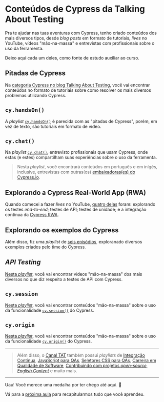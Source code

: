 # Conteúdos de Cypress da Talking About Testing

Pra te ajudar nas tuas aventuras com Cypress, tenho criado conteúdos dos mais diversos tipos, desde _blog posts_ em formato de tutoriais, _lives_ no YouTube, vídeos "mão-na-massa" e entrevistas com profissionais sobre o uso da ferramenta.

Deixo aqui cada um deles, como fonte de estudo auxiliar ao curso.

## Pitadas de Cypress

Na [categoria Cypress no blog Talking About Testing](https://talkingabouttesting.com/category/cypress/), você vai encontrar conteúdos no formato de tutoriais sobre como resolver os mais diversos problemas utilizando Cypress.

## `cy.handsOn()`

A _playlist_ [`cy.handsOn()`](https://www.youtube.com/playlist?list=PL-eblSNRj0QHIRCg9hYUYzSY87EyWo4k_) é parecida com as "pitadas de Cypress", porém, em vez de texto, são tutoriais em formato de vídeo.

## `cy.chat()`

Na _playlist_ [`cy.chat()`](https://www.youtube.com/playlist?list=PL-eblSNRj0QH95Kx6iMR_Fwk5WsCM89Ha), entrevisto profissionais que usam Cypress, onde estas (e estes) compartilham suas experiências sobre o uso da ferramenta.

> Nesta _playlist_, você encontrará conteúdos em português e em inlgês, inclusive, entrevistas com outras(os) [embaixadoras(es) do Cypress.io](https://www.cypress.io/ambassadors/).

## Explorando a Cypress Real-World App (RWA)

Quando comecei a fazer _lives_ no YouTube, [quatro delas](https://youtube.com/playlist?list=PL-eblSNRj0QGU6gO4Yhb27ZwaCASG-lQl) foram: explorando os testes _end-to-end_; testes de API; testes de unidade; e a integração contínua da [Cypress RWA](https://github.com/cypress-io/cypress-realworld-app).

## Explorando os exemplos do Cypress

Além disso, fiz uma _playlist_ de [seis episódios](https://youtube.com/playlist?list=PL-eblSNRj0QFFRzKi2GP0U-I5xFlUHW5E), exploranado diversos exemplos criados pelo time do Cypress.

## _API Testing_

[Nesta _playlist_](https://www.youtube.com/playlist?list=PL-eblSNRj0QGkMqsqxUvy7VI4VfXEUp-G), você vai encontrar vídeos "mão-na-massa" dos mais diversos no que diz respeito a testes de API com Cypress.

## `cy.session`

[Nesta _playlist_](https://www.youtube.com/playlist?list=PL-eblSNRj0QF1RA4fd9FrDVov_uyYfCAL), você vai encontrar conteúdos "mão-na-massa" sobre o uso da funcionalidade [`cy.session()`](https://docs.cypress.io/api/commands/session) do Cypress.

## `cy.origin`

[Nesta _playlist_](https://youtube.com/playlist?list=PL-eblSNRj0QGTdVBmyETrANxfWdDWo5LV), você vai encontrar conteúdos "mão-na-massa" sobre o uso da funcionalidade [`cy.origin()`](https://docs.cypress.io/api/commands/origin) do Cypress.

___

> Além disso, o [Canal TAT](https://www.youtube.com/@TalkingAboutTesting/playlists) também possui _playlists_ de [Integração Contínua](https://www.youtube.com/playlist?list=PL-eblSNRj0QHgzdWNkGks9_JdhV9iAwFr), [JavaScript para QAs](https://www.youtube.com/playlist?list=PL-eblSNRj0QH36XrwvGfhh14GjpG-ViS2), [Seletores CSS para QAs](https://www.youtube.com/playlist?list=PL-eblSNRj0QHGg3iE2HAtOkzIyNH9DSjL), [Carreira em Qualidade de Software](https://www.youtube.com/playlist?list=PL-eblSNRj0QEFTDuBqAgIN1H6vRViVLRL), [Contribuindo com projetos _open-source_](https://www.youtube.com/playlist?list=PL-eblSNRj0QEWVVNZJRfJX_H_m-Bd0IXY), [_English Content_](https://www.youtube.com/playlist?list=PL-eblSNRj0QFCgBuHFSSJUeEYDm6wwvHI) e muito mais.

___

Uau! Você merece uma medalha por ter chego até aqui. 🥇

Vá para a [próxima aula](./congratulations.md) para recapitularmos tudo que você aprendeu.
